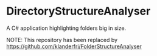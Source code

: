 # DirectoryStructureAnalyser
A C# application highlighting folders big in size.

NOTE: This repository has been replaced by
https://github.com/klanderfri/FolderStructureAnalyser
